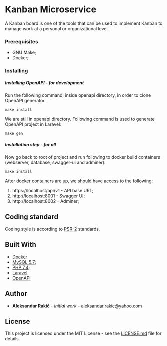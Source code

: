 # Kanban Microservice

A Kanban board is one of the tools that can be used to implement Kanban to manage work at a personal or organizational level.

### Prerequisites

* GNU Make;
* Docker;

### Installing 

##### Installing OpenAPI - for development

Run the following command, inside openapi directory, in order to clone OpenAPI generator.

```
make install
```

We are still in openapi directory. Following command is used to generate OpenAPI project in Laravel:

```
make gen
```

##### Installation step - for all

Now go back to root of project and run following to docker build containers (webserver, database, swagger-ui and adminer):

```
make install
```

After docker containers are up, we should have access to the following:

1) https://localhost/api/v1 - API base URL;
2) http://localhost:8001 - Swagger UI;
3) http://localhost:8002 - Adminer;

## Coding standard

Coding style is according to [PSR-2](https://www.php-fig.org/psr/psr-2/) standards.

## Built With

* [Docker](https://www.docker.com/)
* [MySQL 5.7](https://dev.mysql.com/doc/relnotes/mysql/5.7/en/);
* [PHP 7.4](https://www.php.net/ChangeLog-7.php#7.4);
* [Laravel](https://laravel.com/)
* [OpenAPI](https://swagger.io/specification/)

## Author

* **Aleksandar Rakić** - *Initial work* - [aleksandar.rakic@yahoo.com](mailto:aleksandar.rakic@yahoo.com)

## License

This project is licensed under the MIT License - see the [LICENSE.md](documentation/license.md) file for details.